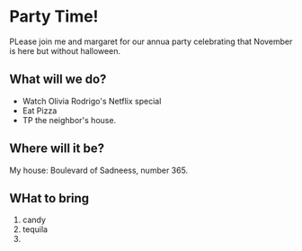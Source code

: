 # Party Time!

PLease join me and margaret for our annua party celebrating that November is here but without halloween.

## What will we do?

* Watch Olivia Rodrigo's Netflix special
* Eat Pizza
* TP the neighbor's house.

## Where will it be?

My house: Boulevard of Sadneess, number 365.

## WHat to bring

1. candy
2. tequila
3. 

